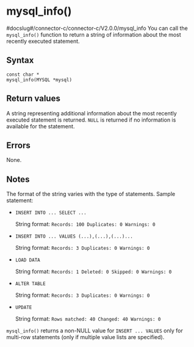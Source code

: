 mysql_info()
=================================
#docslug#/connector-c/connector-c/V2.0.0/mysql_info
You can call the `mysql_info()` function to return a string of information about the most recently executed statement.

Syntax
---------------------------

```unknow
const char *
mysql_info(MYSQL *mysql)
```



Return values
----------------------------------

A string representing additional information about the most recently executed statement is returned. `NULL` is returned if no information is available for the statement.

Errors
---------------------------

None.

Notes
--------------------------

The format of the string varies with the type of statements. Sample statement:

* `INSERT INTO ... SELECT ...`

  String format: `Records: 100 Duplicates: 0 Warnings: 0`


* `INSERT INTO ... VALUES (...),(...),(...)...`

  String format: `Records: 3 Duplicates: 0 Warnings: 0`


* `LOAD DATA`

  String format: `Records: 1 Deleted: 0 Skipped: 0 Warnings: 0`


* `ALTER TABLE`

  String format: `Records: 3 Duplicates: 0 Warnings: 0`


* `UPDATE`

  String format: `Rows matched: 40 Changed: 40 Warnings: 0`





`mysql_info()` returns a non-NULL value for `INSERT ... VALUES` only for multi-row statements (only if multiple value lists are specified).
